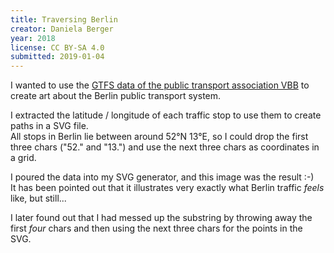 ```yaml
---
title: Traversing Berlin
creator: Daniela Berger
year: 2018
license: CC BY-SA 4.0
submitted: 2019-01-04
---
```


I wanted to use the [GTFS data of the public transport association VBB](https://daten.berlin.de/datensaetze/vbb-fahrplandaten-gtfs) to create art about the Berlin public transport system.

I extracted the latitude / longitude of each traffic stop to use them to create paths in a SVG file.  
All stops in Berlin lie between around 52°N 13°E, so I could drop the first three chars ("52." and "13.") and use the next three chars as coordinates in a grid.

I poured the data into my SVG generator, and this image was the result :-)  
It has been pointed out that it illustrates very exactly what Berlin traffic *feels* like, but still...

I later found out that I had messed up the substring by throwing away the first *four* chars and then using the next three chars for the points in the SVG.
